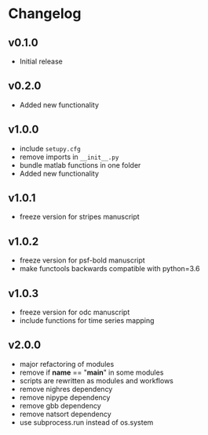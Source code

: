 # Changelog

## v0.1.0
- Initial release

## v0.2.0
- Added new functionality

## v1.0.0
- include `setupy.cfg`
- remove imports in `__init__.py`
- bundle matlab functions in one folder
- Added new functionality

## v1.0.1
- freeze version for stripes manuscript

## v1.0.2
- freeze version for psf-bold manuscript
- make functools backwards compatible with python=3.6

## v1.0.3
- freeze version for odc manuscript
- include functions for time series mapping

## v2.0.0
- major refactoring of modules
- remove if __name__ == "__main__" in some modules
- scripts are rewritten as modules and workflows
- remove nighres dependency
- remove nipype dependency
- remove gbb dependency
- remove natsort dependency
- use subprocess.run instead of os.system

